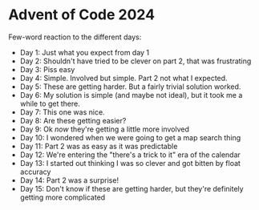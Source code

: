 # Advent of Code 2024

Few-word reaction to the different days:

- Day 1: Just what you expect from day 1
- Day 2: Shouldn't have tried to be clever on part 2, that was frustrating
- Day 3: Piss easy
- Day 4: Simple. Involved but simple. Part 2 not what I expected.
- Day 5: These are getting harder. But a fairly trivial solution worked.
- Day 6: My solution is simple (and maybe not ideal), but it took me a while to get there.
- Day 7: This one was nice.
- Day 8: Are these getting easier?
- Day 9: Ok *now* they're getting a little more involved
- Day 10: I wondered when we were going to get a map search thing
- Day 11: Part 2 was as easy as it was predictable
- Day 12: We're entering the "there's a trick to it" era of the calendar
- Day 13: I started out thinking I was so clever and got bitten by float accuracy
- Day 14: Part 2 was a surprise!
- Day 15: Don't know if these are getting harder, but they're definitely getting more complicated
